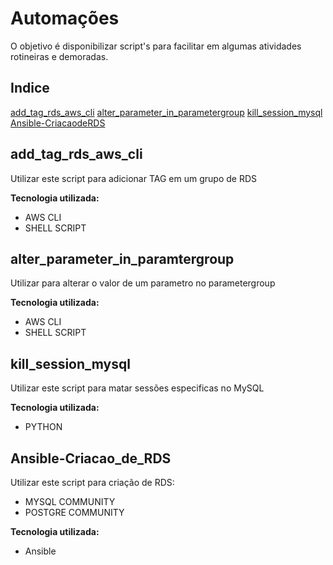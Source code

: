 # Automações

O objetivo é disponibilizar script's para facilitar em algumas atividades rotineiras e demoradas.

## Indice

[add_tag_rds_aws_cli](add_tag_rds_aws_cli)
[alter_parameter_in_parametergroup](alter_parameter_in_paramtergroup)
[kill_session_mysql](kill_session_mysql)
[Ansible-CriacaodeRDS]("Ansible-Criacao_de_RDS")



## add_tag_rds_aws_cli

Utilizar este script para adicionar TAG em um grupo de RDS

**Tecnologia utilizada:**

* AWS CLI
* SHELL SCRIPT

## alter_parameter_in_paramtergroup

Utilizar para alterar o valor de um parametro no parametergroup

**Tecnologia utilizada:**

* AWS CLI
* SHELL SCRIPT

## kill_session_mysql

Utilizar este script para matar sessões especificas no MySQL

**Tecnologia utilizada:**

* PYTHON

## Ansible-Criacao_de_RDS

Utilizar este script para criação de RDS:

* MYSQL COMMUNITY
* POSTGRE COMMUNITY

**Tecnologia utilizada:**

* Ansible
